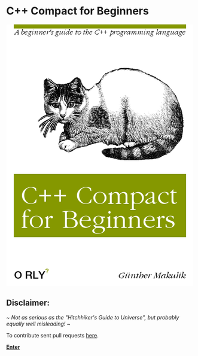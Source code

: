 # C++ Compact for Beginners

![O RLY Cover](C++Compact-for-Beginners.png)

## Disclaimer:  
~ _Not as serious as the "Hitchhiker's Guide to Universe", but probably equally well misleading!_ ~

To contribute sent pull requests [here](https://github.com/makulik/C-PlusPlus-Compact-for-Beginners).

[**Enter**](https://makulik.github.io/C-PlusPlus-Compact-for-Beginners)


